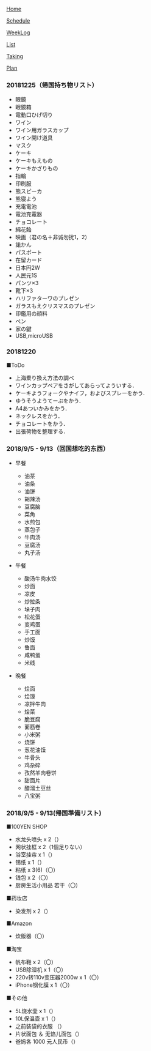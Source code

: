 [Home](index.md) 

[Schedule](Schedule.md) 

[WeekLog](WeekLog.md) 

[List](List.md)

[Taking](Taking.md)

[Plan](Plan.md)

### 20181225（帰国持ち物リスト）
- 眼鏡
- 眼鏡箱
- 電動口ひげ切り
- ワイン
- ワイン用ガラスカップ
- ワイン開け道具
- マスク
- ケーキ
- ケーキもえもの
- ケーキかざりもの
- 指輪
- 印刷服
- 熊スピーカ
- 熊寝よう
- 充電電池
- 電池充電器
- チョコレート
- 綿花飴
- 映画（君の名＋非诚勿扰1，2）
- 諾かん
- パスポート
- 在留カード
- 日本円2W
- 人民元1S
- パンツ×3
- 靴下×3
- ハリファターワのプレゼン
- ガラスもえクリスマスのプレゼン
- 印鑑用の顔料
- ペン
- 家の鍵
- USB,microUSB

### 20181220

■ToDo
- 上海乗り換え方法の調べ
- ワインカップペアをさがしてあらってよういする．
- ケーキようフォークやナイフ，およびスプレーをかう．
- ゆうそうようてーぷをかう．
- A4あついかみをかう．
- ネックレスをかう．
- チョコレートをかう．
- 出張荷物を整理する．

### 2018/9/5 - 9/13（回国想吃的东西）

- 早餐
  - 油茶
  - 油条
  - 油饼
  - 胡辣汤
  - 豆腐脑
  - 菜角
  - 水煎包
  - 蒸包子
  - 牛肉汤
  - 豆腐汤
  - 丸子汤

- 午餐
  - 酸汤牛肉水饺
  - 炒面
  - 凉皮
  - 炒拉条
  - 垛子肉
  - 松花蛋
  - 变鸡蛋
  - 手工面
  - 炒馍
  - 鲁面
  - 咸鸭蛋
  - 米线

- 晚餐
  - 烩面
  - 烩馍
  - 凉拌牛肉
  - 烩菜
  - 脆豆腐
  - 面筋卷
  - 小米粥
  - 烧饼
  - 葱花油馍
  - 牛骨头
  - 鸡杂碎
  - 孜然羊肉卷饼
  - 甜面片
  - 醋溜土豆丝
  - 八宝粥

### 2018/9/5 - 9/13(帰国準備リスト)

■100YEN SHOP
- 水龙头喷头 x 2（）
- 网状挂框 x 2（1個足りない）
- 浴室挂帘 x 1（）
- 锡纸 x 1（）
- 粘纸 x 3(6)（〇）
- 钱包 x 2（〇）
- 厨房生活小用品 若干（〇）

■药妆店
- 染发剂 x 2（）

■Amazon
- 炊飯器（〇）

■淘宝
- 帆布鞋 x 2（〇）
- USB除湿机 x 1（〇）
- 220v转110v变压器2000w x 1（〇）
- iPhone钢化膜 x 1（〇）

■その他
- 5L烧水壶 x 1（）
- 10L保温壶 x 1（）
- 之前装袋的衣服 （）
- 片状面包 ＆ 无馅儿面包（）
- 爸妈各 1000 元人民币（）
